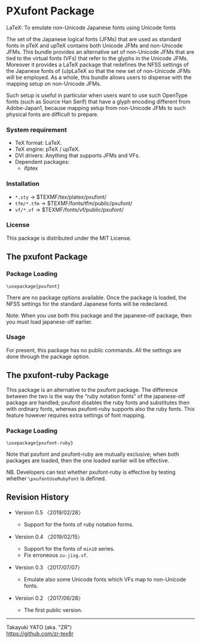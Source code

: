 PXufont Package
===============

LaTeX: To emulate non-Unicode Japanese fonts using Unicode fonts

The set of the Japanese logical fonts (JFMs) that are used as standard
fonts in pTeX and upTeX contains both Unicode JFMs and non-Unicode JFMs.
This bundle provides an alternative set of non-Unicode JFMs that are tied
to the virtual fonts (VFs) that refer to the glyphs in the Unicode JFMs.
Moreover it provides a LaTeX package that redefines the NFSS settings of
the Japanese fonts of (u)pLaTeX so that the new set of non-Unicode JFMs
will be employed. As a whole, this bundle allows users to dispense with
the mapping setup on non-Unicode JFMs.

Such setup is useful in particular when users want to use such OpenType
fonts (such as Source Han Serif) that have a glyph encoding different from
Adobe-Japan1, because mapping setup from non-Unicode JFMs to such physical
fonts are difficult to prepare.

### System requirement

  * TeX format: LaTeX.
  * TeX engine: pTeX / upTeX.
  * DVI drivers: Anything that supports JFMs and VFs.
  * Dependent packages:
      - ifptex

### Installation

  - `*.sty`     → $TEXMF/tex/platex/pxufont/
  - `tfm/*.tfm` → $TEXMF/fonts/tfm/public/pxufont/
  - `vf/*.vf`   → $TEXMF/fonts/vf/public/pxufont/

### License

This package is distributed under the MIT License.


The pxufont Package
-------------------

### Package Loading

    \usepackage{pxufont}

There are no package options available. Once the package is loaded, the
NFSS settings for the standard Japanese fonts will be redeclared.

Note: When you use both this package and the japanese-otf package, then
you must load japanese-otf earlier.

### Usage

For present, this package has no public commands. All the settings are
done through the package option.


The pxufont-ruby Package
------------------------

This package is an alternative to the pxufont package. The difference
between the two is the way the “ruby notation fonts” of the japanese-otf
package are handled; pxufont disables the ruby fonts and substitutes then
with ordinary fonts, whereas pxufont-ruby supports also the ruby fonts.
This feature however requires extra settings of font mapping.

### Package Loading

    \usepackage{pxufont-ruby}

Note that pxufont and pxufont-ruby are mutually exclusive; when both
packages are loaded, then the one loaded earlier will be effective.

NB. Developers can test whether pxufont-ruby is effective by testing
whether `\pxufontUseRubyFont` is defined.


Revision History
----------------

  * Version 0.5  〈2019/02/28〉
      - Support for the fonts of ruby notation forms.

  * Version 0.4  〈2019/02/15〉
      - Support for the fonts of `min10` series.
      - Fix erroneous `zu-jisg.vf`.

  * Version 0.3  〈2017/07/07〉
      - Emulate also some Unicode fonts which VFs map to non-Unicode fonts.
  * Version 0.2  〈2017/06/28〉
      - The first public version.

--------------------
Takayuki YATO (aka. "ZR")  
https://github.com/zr-tex8r
